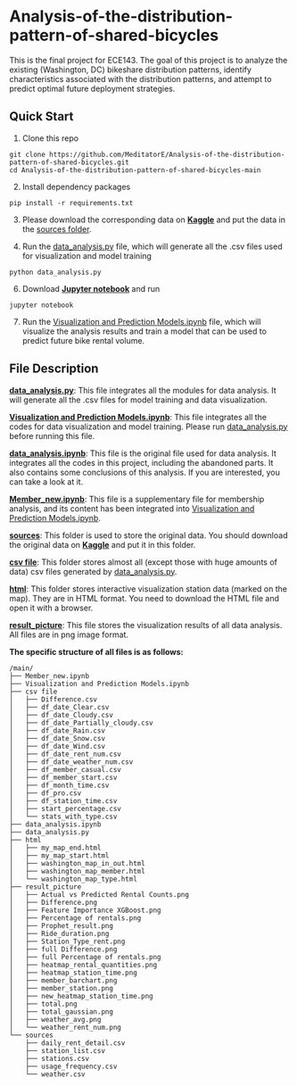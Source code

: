 # Analysis-of-the-distribution-pattern-of-shared-bicycles
This is the final project for ECE143. The goal of this project is to analyze the existing (Washington, DC) bikeshare distribution patterns, identify characteristics associated with the distribution patterns, and attempt to predict optimal future deployment strategies.

## Quick Start
1. Clone this repo
```
git clone https://github.com/MeditatorE/Analysis-of-the-distribution-pattern-of-shared-bicycles.git
cd Analysis-of-the-distribution-pattern-of-shared-bicycles-main
```
2. Install dependency packages
```
pip install -r requirements.txt
```

3. Please download the corresponding data on **[Kaggle](https://www.kaggle.com/datasets/taweilo/capital-bikeshare-dataset-202005202408/data)** and put the data in the [sources folder](https://github.com/MeditatorE/Analysis-of-the-distribution-pattern-of-shared-bicycles/tree/main/sources).

4. Run the [data_analysis.py](https://github.com/MeditatorE/Analysis-of-the-distribution-pattern-of-shared-bicycles/blob/main/data_analysis.py) file, which will generate all the .csv files used for visualization and model training
```
python data_analysis.py
```

6. Download **[Jupyter notebook](https://jupyter.org)** and run
```
jupyter notebook
```

7. Run the [Visualization and Prediction Models.ipynb](https://github.com/MeditatorE/Analysis-of-the-distribution-pattern-of-shared-bicycles/blob/main/Visualization%20and%20Prediction%20Models.ipynb) file, which will visualize the analysis results and train a model that can be used to predict future bike rental volume.

## File Description
**[data_analysis.py](https://github.com/MeditatorE/Analysis-of-the-distribution-pattern-of-shared-bicycles/blob/main/data_analysis.py)**: This file integrates all the modules for data analysis. It will generate all the .csv files for model training and data visualization.

**[Visualization and Prediction Models.ipynb](https://github.com/MeditatorE/Analysis-of-the-distribution-pattern-of-shared-bicycles/blob/main/Visualization%20and%20Prediction%20Models.ipynb)**: This file integrates all the codes for data visualization and model training. Please run [data_analysis.py](https://github.com/MeditatorE/Analysis-of-the-distribution-pattern-of-shared-bicycles/blob/main/data_analysis.py) before running this file.

**[data_analysis.ipynb](https://github.com/MeditatorE/Analysis-of-the-distribution-pattern-of-shared-bicycles/blob/main/data_analysis.ipynb)**: This file is the original file used for data analysis. It integrates all the codes in this project, including the abandoned parts. It also contains some conclusions of this analysis. If you are interested, you can take a look at it.

**[Member_new.ipynb](https://github.com/MeditatorE/Analysis-of-the-distribution-pattern-of-shared-bicycles/blob/main/Member_new.ipynb)**: This file is a supplementary file for membership analysis, and its content has been integrated into [Visualization and Prediction Models.ipynb](https://github.com/MeditatorE/Analysis-of-the-distribution-pattern-of-shared-bicycles/blob/main/Visualization%20and%20Prediction%20Models.ipynb).

**[sources](https://github.com/MeditatorE/Analysis-of-the-distribution-pattern-of-shared-bicycles/tree/main/sources)**: This folder is used to store the original data. You should download the original data on **[Kaggle](https://www.kaggle.com/datasets/taweilo/capital-bikeshare-dataset-202005202408/data)** and put it in this folder.

**[csv file](https://github.com/MeditatorE/Analysis-of-the-distribution-pattern-of-shared-bicycles/tree/main/csv%20file)**: This folder stores almost all (except those with huge amounts of data) csv files generated by [data_analysis.py](https://github.com/MeditatorE/Analysis-of-the-distribution-pattern-of-shared-bicycles/blob/main/data_analysis.py).

**[html](https://github.com/MeditatorE/Analysis-of-the-distribution-pattern-of-shared-bicycles/tree/main/html)**: This folder stores interactive visualization station data (marked on the map). They are in HTML format. You need to download the HTML file and open it with a browser.

**[result_picture](https://github.com/MeditatorE/Analysis-of-the-distribution-pattern-of-shared-bicycles/tree/main/result_picture)**: This file stores the visualization results of all data analysis. All files are in png image format.

**The specific structure of all files is as follows:**
```
/main/
├── Member_new.ipynb
├── Visualization and Prediction Models.ipynb
├── csv file
│   ├── Difference.csv
│   ├── df_date_Clear.csv
│   ├── df_date_Cloudy.csv
│   ├── df_date_Partially_cloudy.csv
│   ├── df_date_Rain.csv
│   ├── df_date_Snow.csv
│   ├── df_date_Wind.csv
│   ├── df_date_rent_num.csv
│   ├── df_date_weather_num.csv
│   ├── df_member_casual.csv
│   ├── df_member_start.csv
│   ├── df_month_time.csv
│   ├── df_pro.csv
│   ├── df_station_time.csv
│   ├── start_percentage.csv
│   └── stats_with_type.csv
├── data_analysis.ipynb
├── data_analysis.py
├── html
│   ├── my_map_end.html
│   ├── my_map_start.html
│   ├── washington_map_in_out.html
│   ├── washington_map_member.html
│   └── washington_map_type.html
├── result_picture
│   ├── Actual vs Predicted Rental Counts.png
│   ├── Difference.png
│   ├── Feature Importance XGBoost.png
│   ├── Percentage of rentals.png
│   ├── Prophet_result.png
│   ├── Ride_duration.png
│   ├── Station_Type_rent.png
│   ├── full Difference.png
│   ├── full Percentage of rentals.png
│   ├── heatmap_rental_quantities.png
│   ├── heatmap_station_time.png
│   ├── member_barchart.png
│   ├── member_station.png
│   ├── new_heatmap_station_time.png
│   ├── total.png
│   ├── total_gaussian.png
│   ├── weather_avg.png
│   └── weather_rent_num.png
└── sources
    ├── daily_rent_detail.csv
    ├── station_list.csv
    ├── stations.csv
    ├── usage_frequency.csv
    └── weather.csv
```
